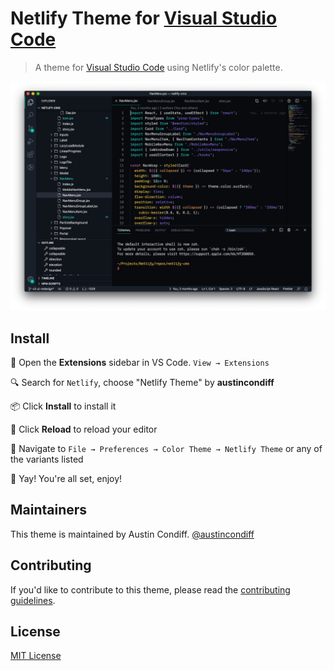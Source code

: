 # Netlify Theme for [Visual Studio Code](http://code.visualstudio.com)

> A theme for [Visual Studio Code](http://code.visualstudio.com) using Netlify's color palette.

![Screenshot](https://raw.githubusercontent.com/austincondiff/netlify-vscode-theme/master/screenshot.png)

## Install

📂 Open the **Extensions** sidebar in VS Code. `View → Extensions`

🔍 Search for `Netlify`, choose "Netlify Theme" by **austincondiff**

📦 Click **Install** to install it

🔄 Click **Reload** to reload your editor

🎨 Navigate to `File → Preferences → Color Theme → Netlify Theme` or any of the variants listed

🎉 Yay! You're all set, enjoy!

## Maintainers

This theme is maintained by Austin Condiff.
[@austincondiff](twitter.com/austincondiff)

## Contributing

If you'd like to contribute to this theme, please read the [contributing guidelines](./.github/CONTRIBUTING.md).

## License

[MIT License](./LICENSE)
